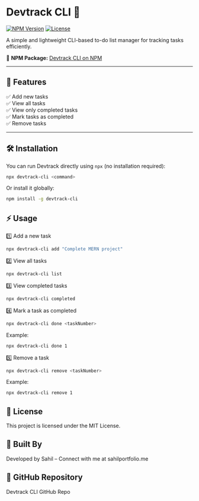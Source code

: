 ﻿# Devtrack CLI 🚀  

[![NPM Version](https://img.shields.io/npm/v/devtrack-cli.svg?style=flat-square)](https://www.npmjs.com/package/devtrack-cli)
[![License](https://img.shields.io/npm/l/devtrack-cli.svg?style=flat-square)](LICENSE)

A simple and lightweight CLI-based to-do list manager for tracking tasks efficiently.  

🔗 **NPM Package:** [Devtrack CLI on NPM](https://www.npmjs.com/package/devtrack-cli)  

---

## 📌 Features  

✅ Add new tasks  
✅ View all tasks  
✅ View only completed tasks  
✅ Mark tasks as completed  
✅ Remove tasks  

---

## 🛠 Installation  

You can run Devtrack directly using `npx` (no installation required):  
```sh
npx devtrack-cli <command>
```

Or install it globally:


```sh
npm install -g devtrack-cli
```

## ⚡ Usage
1️⃣ Add a new task
``` sh
npx devtrack-cli add "Complete MERN project"
```
2️⃣ View all tasks
```sh
npx devtrack-cli list
```
3️⃣ View completed tasks
```sh
npx devtrack-cli completed
```
4️⃣ Mark a task as completed
```sh
npx devtrack-cli done <taskNumber>
```
Example:
```sh
npx devtrack-cli done 1
```
5️⃣ Remove a task
```sh
npx devtrack-cli remove <taskNumber>
```
Example:
```sh
npx devtrack-cli remove 1
```

## 📄 License
This project is licensed under the MIT License.

## 🌟 Built By
Developed by Sahil – Connect with me at sahilportfolio.me

## 🔗 GitHub Repository
Devtrack CLI GitHub Repo
